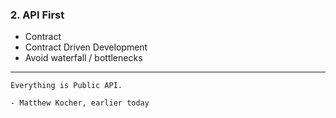 ### 2. API First

- Contract
- Contract Driven Development
- Avoid waterfall / bottlenecks

---

```text
Everything is Public API.

- Matthew Kocher, earlier today
```